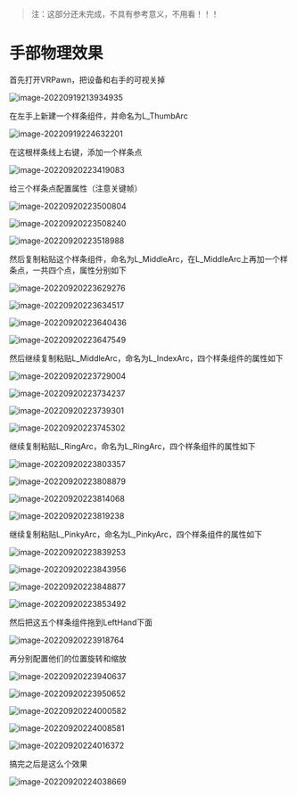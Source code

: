 > 注：这部分还未完成，不具有参考意义，不用看！！！

# 手部物理效果

首先打开VRPawn，把设备和右手的可视关掉

![image-20220919213934935](assets/image-20220919213934935-16639503696181.png)

在左手上新建一个样条组件，并命名为L_ThumbArc

![image-20220919224632201](assets/image-20220919224632201-16639503708332.png)

在这根样条线上右键，添加一个样条点

![image-20220920223419083](assets/image-20220920223419083-16639503721803.png)

给三个样条点配置属性（注意关键帧）

![image-20220920223500804](assets/image-20220920223500804-16639503734774.png)

![image-20220920223508240](assets/image-20220920223508240-16639503747285.png)

![image-20220920223518988](assets/image-20220920223518988-16639503762276.png)

然后复制粘贴这个样条组件，命名为L_MiddleArc，在L_MiddleArc上再加一个样条点，一共四个点，属性分别如下

![image-20220920223629276](assets/image-20220920223629276-16639503796247.png)

![image-20220920223634517](assets/image-20220920223634517-16639503811678.png)

![image-20220920223640436](assets/image-20220920223640436-16639503822929.png)

![image-20220920223647549](assets/image-20220920223647549-166395038376210.png)

然后继续复制粘贴L_MiddleArc，命名为L_IndexArc，四个样条组件的属性如下

![image-20220920223729004](assets/image-20220920223729004-166395038688911.png)

![image-20220920223734237](assets/image-20220920223734237-166395038784012.png)

![image-20220920223739301](assets/image-20220920223739301-166395038924713.png)

![image-20220920223745302](assets/image-20220920223745302-166395039129514.png)

继续复制粘贴L_RingArc，命名为L_RingArc，四个样条组件的属性如下

![image-20220920223803357](assets/image-20220920223803357-166395039451015.png)

![image-20220920223808879](assets/image-20220920223808879-166395039541016.png)

![image-20220920223814068](assets/image-20220920223814068-166395039676517.png)

![image-20220920223819238](assets/image-20220920223819238-166395039939318.png)

继续复制粘贴L_PinkyArc，命名为L_PinkyArc，四个样条组件的属性如下

![image-20220920223839253](assets/image-20220920223839253-166395040037319.png)

![image-20220920223843956](assets/image-20220920223843956-166395040208320.png)

![image-20220920223848877](assets/image-20220920223848877-166395040416921.png)

![image-20220920223853492](assets/image-20220920223853492-166395040518022.png)

然后把这五个样条组件拖到LeftHand下面

![image-20220920223918764](assets/image-20220920223918764-166395040860323.png)

再分别配置他们的位置旋转和缩放

![image-20220920223940637](assets/image-20220920223940637-166395040992524.png)

![image-20220920223950652](assets/image-20220920223950652-166395041117425.png)

![image-20220920224000582](assets/image-20220920224000582-166395041336126.png)

![image-20220920224008581](assets/image-20220920224008581-166395041478527.png)

![image-20220920224016372](assets/image-20220920224016372-166395041593528.png)

搞完之后是这么个效果

![image-20220920224038669](assets/image-20220920224038669-166395041741229.png)

